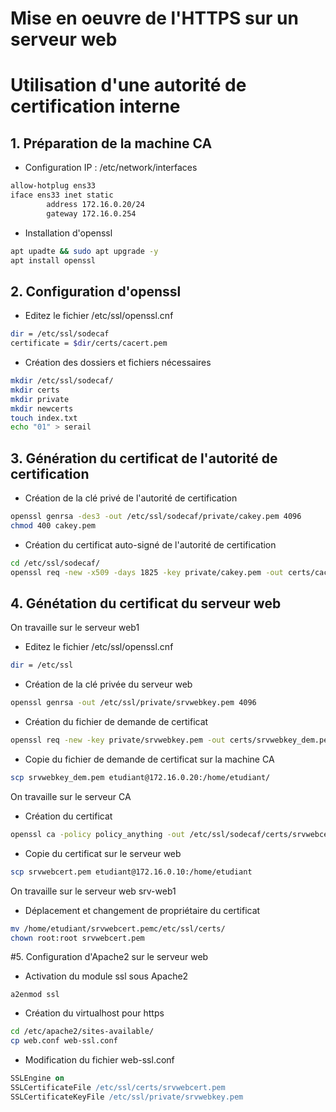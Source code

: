 # Mise en oeuvre de l'HTTPS sur un serveur web
# Utilisation d'une autorité de certification interne

## 1. Préparation de la machine CA
- Configuration IP : /etc/network/interfaces
````bash
allow-hotplug ens33
iface ens33 inet static
        address 172.16.0.20/24
        gateway 172.16.0.254
````
- Installation d'openssl
````bash
apt upadte && sudo apt upgrade -y
apt install openssl
````

## 2. Configuration d'openssl
- Editez le fichier /etc/ssl/openssl.cnf
````bash
dir = /etc/ssl/sodecaf
certificate = $dir/certs/cacert.pem
````
- Création des dossiers et fichiers nécessaires
````bash
mkdir /etc/ssl/sodecaf/
mkdir certs
mkdir private
mkdir newcerts
touch index.txt
echo "01" > serail
````

## 3. Génération du certificat de l'autorité de certification 
- Création de la clé privé de l'autorité de certification
````bash
openssl genrsa -des3 -out /etc/ssl/sodecaf/private/cakey.pem 4096
chmod 400 cakey.pem
````

- Création du certificat auto-signé de l'autorité de certification
````bash
cd /etc/ssl/sodecaf/
openssl req -new -x509 -days 1825 -key private/cakey.pem -out certs/cacert.pem
````

## 4. Génétation du certificat du serveur web
On travaille sur le serveur web1
- Editez le fichier /etc/ssl/openssl.cnf
````bash
dir = /etc/ssl
````
- Création de la clé privée du serveur web
````bash
openssl genrsa -out /etc/ssl/private/srvwebkey.pem 4096
````
- Création du fichier de demande de certificat
```` bash
openssl req -new -key private/srvwebkey.pem -out certs/srvwebkey_dem.pem
````
- Copie du fichier de demande de certificat sur la machine CA
````bash
scp srvwebkey_dem.pem etudiant@172.16.0.20:/home/etudiant/
````

On travaille sur le serveur CA
- Création du certificat
````bash
openssl ca -policy policy_anything -out /etc/ssl/sodecaf/certs/srvwebcert.pem -infiles /home/etudiant/srvwebkey_dem.pem
````
- Copie du certificat sur le serveur web
````bash
scp srvwebcert.pem etudiant@172.16.0.10:/home/etudiant
````

On travaille sur le serveur web srv-web1
- Déplacement et changement de propriétaire du certificat
````bash
mv /home/etudiant/srvwebcert.pemc/etc/ssl/certs/
chown root:root srvwebcert.pem
````

#5. Configuration d'Apache2 sur le serveur web
- Activation du module ssl sous Apache2
````
a2enmod ssl
````
- Création du virtualhost pour https
````bash
cd /etc/apache2/sites-available/
cp web.conf web-ssl.conf
````
- Modification du fichier web-ssl.conf
````apache
SSLEngine on
SSLCertificateFile /etc/ssl/certs/srvwebcert.pem
SSLCertificateKeyFile /etc/ssl/private/srvwebkey.pem
````

